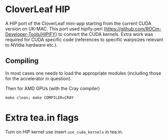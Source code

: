 # CloverLeaf HIP

A HIP port of the CloverLeaf mini-app starting from the current CUDA version on UK-MAC. This port used hipify-perl (https://github.com/ROCm-Developer-Tools/HIPIFY) to convert the CUDA kernels. Extra work was required for CUDA specific code (references to specific warpsizes relevant to NVidia hardware etc.).

## Compiling

In most cases one needs to load the appropriate modules (including those for the accelerator in question).

Then for AMD GPUs (with the Cray compiler)

```
make clean; make COMPILER=CRAY
```

# Extra tea.in flags

Turn on HIP kernel use insert `use_cuda_kernels` in tea.in.
